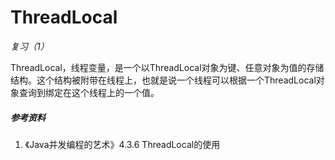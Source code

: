# ThreadLocal

*复习（1）*

ThreadLocal，线程变量，是一个以ThreadLocal对象为键、任意对象为值的存储结构。这个结构被附带在线程上，也就是说一个线程可以根据一个ThreadLocal对象查询到绑定在这个线程上的一个值。

##### 参考资料

1. 《Java并发编程的艺术》4.3.6 ThreadLocal的使用